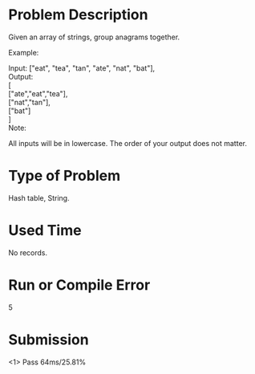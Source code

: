 # Problem Description
Given an array of strings, group anagrams together.

Example:

Input: ["eat", "tea", "tan", "ate", "nat", "bat"],  
Output:  
[  
  ["ate","eat","tea"],  
  ["nat","tan"],  
  ["bat"]  
]  
Note:  

All inputs will be in lowercase.
The order of your output does not matter.

# Type of Problem
Hash table, String.

# Used Time
No records.

# Run or Compile Error
5

# Submission
<1> Pass    64ms/25.81%

